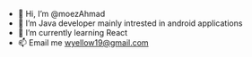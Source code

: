 - 👋 Hi, I’m @moezAhmad
- 👀 I’m Java developer mainly intrested in android applications
- 🌱 I’m currently learning React 
- 📫 Email me wyellow19@gmail.com  

<!---
moezAhmad/moezAhmad is a ✨ special ✨ repository because its `README.md` (this file) appears on your GitHub profile.
You can click the Preview link to take a look at your changes.
--->

